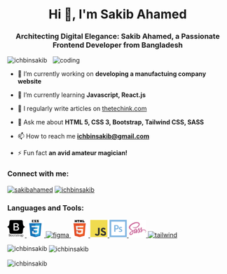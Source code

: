 <h1 align="center">Hi 👋, I'm Sakib Ahamed</h1>
<h3 align="center">Architecting Digital Elegance: Sakib Ahamed, a Passionate Frontend Developer from Bangladesh</h3>
<img align="right" alt="coding" width="400" src="https://i.pinimg.com/originals/06/60/ef/0660efe82fa3da42ed56eef013171835.gif">
<p align="left"> <img src="https://komarev.com/ghpvc/?username=ichbinsakib&label=Profile%20views&color=0e75b6&style=flat" alt="ichbinsakib" /> </p>

- 🔭 I’m currently working on **developing a manufactuing company website**

- 🌱 I’m currently learning **Javascript, React.js**

- 📝 I regularly write articles on [thetechink.com](thetechink.com)

- 💬 Ask me about **HTML 5, CSS 3, Bootstrap, Tailwind CSS, SASS**

- 📫 How to reach me **ichbinsakib@gmail.com**

- ⚡ Fun fact **an avid amateur magician!**

<h3 align="left">Connect with me:</h3>
<p align="left">
<a href="https://linkedin.com/in/sakibahamed" target="blank"><img align="center" src="https://raw.githubusercontent.com/rahuldkjain/github-profile-readme-generator/master/src/images/icons/Social/linked-in-alt.svg" alt="sakibahamed" height="30" width="40" /></a>
<a href="https://fb.com/ichbinsakib" target="blank"><img align="center" src="https://raw.githubusercontent.com/rahuldkjain/github-profile-readme-generator/master/src/images/icons/Social/facebook.svg" alt="ichbinsakib" height="30" width="40" /></a>
</p>

<h3 align="left">Languages and Tools:</h3>
<p align="left"> <a href="https://getbootstrap.com" target="_blank" rel="noreferrer"> <img src="https://raw.githubusercontent.com/devicons/devicon/master/icons/bootstrap/bootstrap-plain-wordmark.svg" alt="bootstrap" width="40" height="40"/> </a> <a href="https://www.w3schools.com/css/" target="_blank" rel="noreferrer"> <img src="https://raw.githubusercontent.com/devicons/devicon/master/icons/css3/css3-original-wordmark.svg" alt="css3" width="40" height="40"/> </a> <a href="https://www.figma.com/" target="_blank" rel="noreferrer"> <img src="https://www.vectorlogo.zone/logos/figma/figma-icon.svg" alt="figma" width="40" height="40"/> </a> <a href="https://www.w3.org/html/" target="_blank" rel="noreferrer"> <img src="https://raw.githubusercontent.com/devicons/devicon/master/icons/html5/html5-original-wordmark.svg" alt="html5" width="40" height="40"/> </a> <a href="https://developer.mozilla.org/en-US/docs/Web/JavaScript" target="_blank" rel="noreferrer"> <img src="https://raw.githubusercontent.com/devicons/devicon/master/icons/javascript/javascript-original.svg" alt="javascript" width="40" height="40"/> </a> <a href="https://www.photoshop.com/en" target="_blank" rel="noreferrer"> <img src="https://raw.githubusercontent.com/devicons/devicon/master/icons/photoshop/photoshop-line.svg" alt="photoshop" width="40" height="40"/> </a> <a href="https://sass-lang.com" target="_blank" rel="noreferrer"> <img src="https://raw.githubusercontent.com/devicons/devicon/master/icons/sass/sass-original.svg" alt="sass" width="40" height="40"/> </a> <a href="https://tailwindcss.com/" target="_blank" rel="noreferrer"> <img src="https://www.vectorlogo.zone/logos/tailwindcss/tailwindcss-icon.svg" alt="tailwind" width="40" height="40"/> </a> </p>

<p><img align="left" src="https://github-readme-stats.vercel.app/api/top-langs?username=ichbinsakib&show_icons=true&locale=en&layout=compact" alt="ichbinsakib" /></p>

<p>&nbsp;<img align="center" src="https://github-readme-stats.vercel.app/api?username=ichbinsakib&show_icons=true&locale=en" alt="ichbinsakib" /></p>

<p><img align="center" src="https://github-readme-streak-stats.herokuapp.com/?user=ichbinsakib&" alt="ichbinsakib" /></p>

